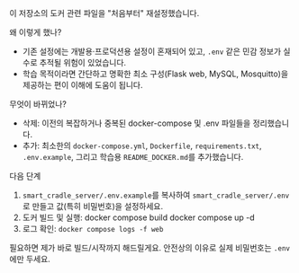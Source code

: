 이 저장소의 도커 관련 파일을 "처음부터" 재설정했습니다.

왜 이렇게 했나?
- 기존 설정에는 개발용·프로덕션용 설정이 혼재되어 있고, `.env` 같은 민감 정보가 실수로 추적될 위험이 있었습니다.
- 학습 목적이라면 간단하고 명확한 최소 구성(Flask web, MySQL, Mosquitto)을 제공하는 편이 이해에 도움이 됩니다.

무엇이 바뀌었나?
- 삭제: 이전의 복잡하거나 중복된 docker-compose 및 .env 파일들을 정리했습니다.
- 추가: 최소한의 `docker-compose.yml`, `Dockerfile`, `requirements.txt`, `.env.example`, 그리고 학습용 `README_DOCKER.md`를 추가했습니다.

다음 단계
1. `smart_cradle_server/.env.example`를 복사하여 `smart_cradle_server/.env`로 만들고 값(특히 비밀번호)을 설정하세요.
2. 도커 빌드 및 실행:
   docker compose build
   docker compose up -d
3. 로그 확인: `docker compose logs -f web`

필요하면 제가 바로 빌드/시작까지 해드릴게요. 안전상의 이유로 실제 비밀번호는 `.env`에만 두세요.

